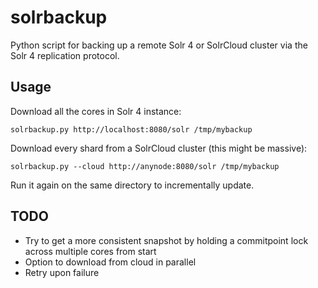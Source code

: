 solrbackup
==========

Python script for backing up a remote Solr 4 or SolrCloud cluster
via the Solr 4 replication protocol.

Usage
-----

Download all the cores in Solr 4 instance:

    solrbackup.py http://localhost:8080/solr /tmp/mybackup

Download every shard from a SolrCloud cluster (this might be massive):
    
    solrbackup.py --cloud http://anynode:8080/solr /tmp/mybackup

Run it again on the same directory to incrementally update.

TODO
----

* Try to get a more consistent snapshot by holding a commitpoint lock across multiple cores from start
* Option to download from cloud in parallel
* Retry upon failure
